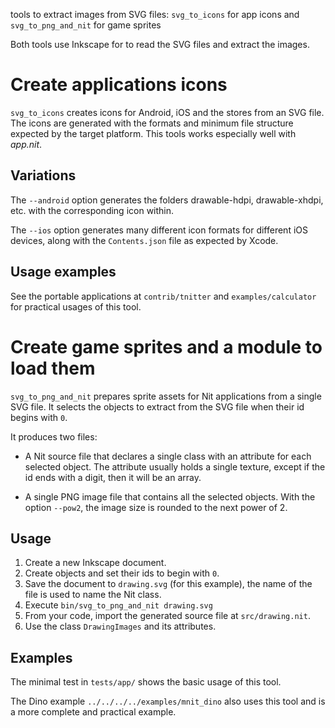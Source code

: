 tools to extract images from SVG files: `svg_to_icons` for app icons and `svg_to_png_and_nit` for game sprites

Both tools use Inkscape for to read the SVG files and extract the images.

# Create applications icons

`svg_to_icons` creates icons for Android, iOS and the stores from an SVG file.
The icons are generated with the formats and minimum file structure expected by the target platform.
This tools works especially well with _app.nit_.

## Variations

The `--android` option generates the folders drawable-hdpi, drawable-xhdpi, etc. with the corresponding icon within.

The `--ios` option generates many different icon formats for different iOS devices,
along with the `Contents.json` file as expected by Xcode.

## Usage examples

See the portable applications at `contrib/tnitter` and `examples/calculator` for practical usages of this tool.

# Create game sprites and a module to load them

`svg_to_png_and_nit` prepares sprite assets for Nit applications from a single SVG file.
It selects the objects to extract from the SVG file when their id begins with `0`.

It produces two files:

* A Nit source file that declares a single class with an attribute for each selected object.
	The attribute usually holds a single texture, except if the id ends with a digit, then it will be an array.

* A single PNG image file that contains all the selected objects.
	With the option `--pow2`, the image size is rounded to the next power of 2.

## Usage

1. Create a new Inkscape document.
2. Create objects and set their ids to begin with `0`.
3. Save the document to `drawing.svg` (for this example), the name of the file is used to name the Nit class.
4. Execute `bin/svg_to_png_and_nit drawing.svg`
5. From your code, import the generated source file at `src/drawing.nit`.
6. Use the class `DrawingImages` and its attributes.

## Examples

The minimal test in `tests/app/` shows the basic usage of this tool.

The Dino example `../../../../examples/mnit_dino` also uses this tool and is a more complete and practical example.
